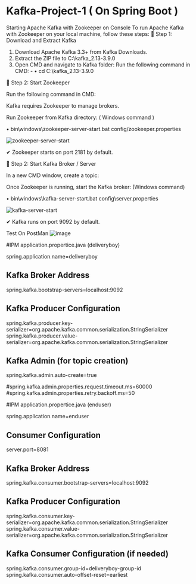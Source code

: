 # Kafka-Project-1 ( On Spring Boot )

Starting Apache Kafka with Zookeeper on Console
To run Apache Kafka with Zookeeper on your local machine, follow these steps:
📌 Step 1: Download and Extract Kafka
1.	Download Apache Kafka 3.3+ from Kafka Downloads.
2.	Extract the ZIP file to C:\kafka_2.13-3.9.0
3.	Open CMD and navigate to Kafka folder:
       Run the following command in CMD:  - 
•	cd C:\kafka_2.13-3.9.0

📌 Step 2: Start Zookeeper

Run the following command in CMD:

Kafka requires Zookeeper to manage brokers.

Run Zookeeper from Kafka directory:  ( Windows command )

•	bin\windows\zookeeper-server-start.bat config/zookeeper.properties

![zookeeper-server-start](https://github.com/user-attachments/assets/2715f5d1-9bab-404c-830e-6b353e8496f4)

✔ Zookeeper starts on port 2181 by default.

📌 Step 2: Start Kafka Broker / Server

In a new CMD window, create a topic:

Once Zookeeper is running, start the Kafka broker: (Windows command)

•	bin\windows\kafka-server-start.bat config\server.properties

![kafka-server-start](https://github.com/user-attachments/assets/4a5f68e3-ecba-4538-9488-f00ce27f8221)

✔ Kafka runs on port 9092 by default.

Test On PostMan
![image](https://github.com/user-attachments/assets/18783d69-d781-49ec-a3dc-44df43d0c5db)

#IPM application.propertice.java (deliveryboy) 

spring.application.name=deliveryboy

## Kafka Broker Address
spring.kafka.bootstrap-servers=localhost:9092

## Kafka Producer Configuration
spring.kafka.producer.key-serializer=org.apache.kafka.common.serialization.StringSerializer
spring.kafka.producer.value-serializer=org.apache.kafka.common.serialization.StringSerializer

## Kafka Admin (for topic creation)
spring.kafka.admin.auto-create=true

#spring.kafka.admin.properties.request.timeout.ms=60000
#spring.kafka.admin.properties.retry.backoff.ms=50

#IPM application.propertice.java (enduser)

spring.application.name=enduser

## Consumer Configuration
server.port=8081
## Kafka Broker Address
spring.kafka.consumer.bootstrap-servers=localhost:9092

## Kafka Producer Configuration
spring.kafka.consumer.key-serializer=org.apache.kafka.common.serialization.StringSerializer
spring.kafka.consumer.value-serializer=org.apache.kafka.common.serialization.StringSerializer


## Kafka Consumer Configuration (if needed)
spring.kafka.consumer.group-id=deliveryboy-group-id
spring.kafka.consumer.auto-offset-reset=earliest

